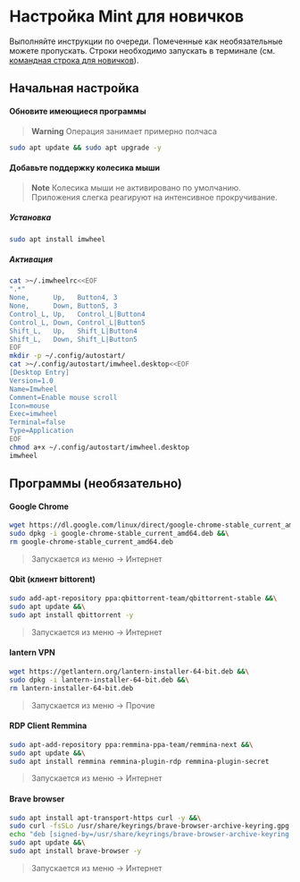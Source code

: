 # Настройка Mint для новичков
Выполняйте инструкции по очереди. Помеченные как необязательные можете пропускать. Строки необходимо запускать в терминале (см. [командная строка для новичков](https://www.youtube.com/watch?v=qwopGsaNF_Q)).
## Начальная настройка
#### Обновите имеющиеся программы

> **Warning**
> Операция занимает примерно полчаса
```sh
sudo apt update && sudo apt upgrade -y
```

#### Добавьте поддержку колесика мыши
> **Note** 
> Колесика мыши не активировано по умолчанию. Приложения слегка реагируют на интенсивное прокручивание.
##### Установка
```sh
sudo apt install imwheel
```
##### Активация
```sh
cat >~/.imwheelrc<<EOF
".*"
None,      Up,   Button4, 3
None,      Down, Button5, 3
Control_L, Up,   Control_L|Button4
Control_L, Down, Control_L|Button5
Shift_L,   Up,   Shift_L|Button4
Shift_L,   Down, Shift_L|Button5
EOF
mkdir -p ~/.config/autostart/
cat >~/.config/autostart/imwheel.desktop<<EOF
[Desktop Entry]
Version=1.0
Name=Imwheel
Comment=Enable mouse scroll
Icon=mouse
Exec=imwheel
Terminal=false
Type=Application
EOF
chmod a+x ~/.config/autostart/imwheel.desktop
imwheel

```
## Программы (необязательно)

#### Google Chrome
```sh
wget https://dl.google.com/linux/direct/google-chrome-stable_current_amd64.deb &&\
sudo dpkg -i google-chrome-stable_current_amd64.deb &&\
rm google-chrome-stable_current_amd64.deb

```
> Запускается из меню -> Интернет

#### Qbit (клиент bittorent)
```sh
sudo add-apt-repository ppa:qbittorrent-team/qbittorrent-stable &&\
sudo apt update &&\
sudo apt install qbittorrent -y

```
> Запускается из меню -> Интернет

#### lantern VPN
```sh
wget https://getlantern.org/lantern-installer-64-bit.deb &&\
sudo dpkg -i lantern-installer-64-bit.deb &&\
rm lantern-installer-64-bit.deb

```
> Запускается из меню -> Прочие

#### RDP Client Remmina
```sh
sudo apt-add-repository ppa:remmina-ppa-team/remmina-next &&\
sudo apt update &&\
sudo apt install remmina remmina-plugin-rdp remmina-plugin-secret

```
> Запускается из меню -> Интернет

#### Brave browser
```sh
sudo apt install apt-transport-https curl -y &&\
sudo curl -fsSLo /usr/share/keyrings/brave-browser-archive-keyring.gpg https://brave-browser-apt-release.s3.brave.com/brave-browser-archive-keyring.gpg &&\
echo "deb [signed-by=/usr/share/keyrings/brave-browser-archive-keyring.gpg arch=amd64] https://brave-browser-apt-release.s3.brave.com/ stable main"|sudo tee /etc/apt/sources.list.d/brave-browser-release.list &&\
sudo apt update &&\
sudo apt install brave-browser -y

```
> Запускается из меню -> Интернет

